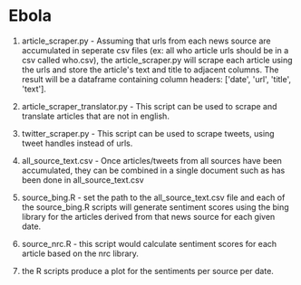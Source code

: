 # Ebola

1. article_scraper.py - Assuming that urls from each news source are accumulated in seperate csv files (ex: all who article urls should be in a csv called who.csv), the article_scraper.py will scrape each article using the urls and store the article's text and title to adjacent columns. The result will be a dataframe containing column headers: ['date', 'url', 'title', 'text']. 
2. article_scraper_translator.py - This script can be used to scrape and translate articles that are not in english.
3. twitter_scraper.py - This script can be used to scrape tweets, using tweet handles instead of urls.
4. all_source_text.csv - Once articles/tweets from all sources have been accumulated, they can be combined in a single document such as has been done in all_source_text.csv

5. source_bing.R - set the path to the all_source_text.csv file and each of the source_bing.R scripts will generate sentiment scores using the bing library for the articles derived from that news source for each given date. 
6. source_nrc.R - this script would calculate sentiment scores for each article based on the nrc library.

7. the R scripts produce a plot for the sentiments per source per date.

